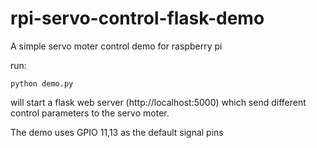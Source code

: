 # rpi-servo-control-flask-demo

A simple servo moter control demo for raspberry pi

run:

    python demo.py
    
will start a flask web server (http://localhost:5000) which send different control parameters to the servo moter.

The demo uses GPIO 11,13 as the default signal pins
